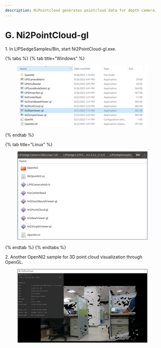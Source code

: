 ```yaml
---
description: NiPointcloud generates pointcloud data for depth camera.
---
```


# G. Ni2PointCloud-gl

1\. In LIPSedgeSamples/Bin, start Ni2PointCloud-gl.exe.

{% tabs %}
{% tab title="Windows" %}
<figure><img src="../../.gitbook/assets/image (97).png" alt=""><figcaption></figcaption></figure>
{% endtab %}

{% tab title="Linux" %}
<figure><img src="../../.gitbook/assets/image (10) (4).png" alt=""><figcaption></figcaption></figure>
{% endtab %}
{% endtabs %}

2\. Another OpenNI2 sample for 3D point cloud visualization through OpenGL.

<figure><img src="../../.gitbook/assets/image (47) (2).png" alt=""><figcaption></figcaption></figure>

